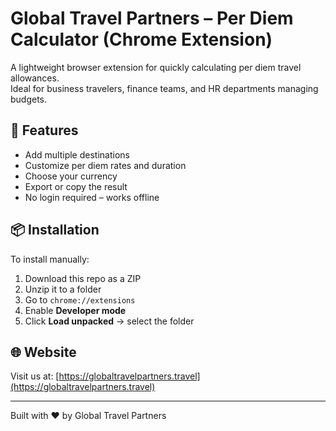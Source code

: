 # Global Travel Partners – Per Diem Calculator (Chrome Extension)

A lightweight browser extension for quickly calculating per diem travel allowances.  
Ideal for business travelers, finance teams, and HR departments managing budgets.

## 🧮 Features

- Add multiple destinations
- Customize per diem rates and duration
- Choose your currency
- Export or copy the result
- No login required – works offline

## 📦 Installation

To install manually:

1. Download this repo as a ZIP
2. Unzip it to a folder
3. Go to `chrome://extensions`
4. Enable **Developer mode**
5. Click **Load unpacked** → select the folder

## 🌐 Website

Visit us at: [https://globaltravelpartners.travel](https://globaltravelpartners.travel)

---

Built with ❤️ by Global Travel Partners

